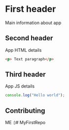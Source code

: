 # First header
Main information about app

## Second header
App HTML details

```html
<p> Text paragraph</p>
```

## Third header
App JS details

```javascript
console.log("Hello world");
```

## Contributing
ME :)# MyFirstRepo